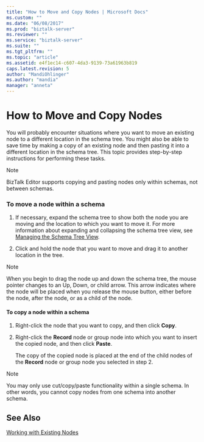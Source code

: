 ```yaml
---
title: "How to Move and Copy Nodes | Microsoft Docs"
ms.custom: ""
ms.date: "06/08/2017"
ms.prod: "biztalk-server"
ms.reviewer: ""
ms.service: "biztalk-server"
ms.suite: ""
ms.tgt_pltfrm: ""
ms.topic: "article"
ms.assetid: e4f1ec14-c607-4da3-9139-73a61963b819
caps.latest.revision: 5
author: "MandiOhlinger"
ms.author: "mandia"
manager: "anneta"
---
```

# How to Move and Copy Nodes
You will probably encounter situations where you want to move an existing node to a different location in the schema tree. You might also be able to save time by making a copy of an existing node and then pasting it into a different location in the schema tree. This topic provides step-by-step instructions for performing these tasks.  
  
> [!NOTE]
>  BizTalk Editor supports copying and pasting nodes only within schemas, not between schemas.  
  
### To move a node within a schema  
  
1.  If necessary, expand the schema tree to show both the node you are moving and the location to which you want to move it. For more information about expanding and collapsing the schema tree view, see [Managing the Schema Tree View](../core/how-to-manage-the-schema-tree-view.md).  
  
2.  Click and hold the node that you want to move and drag it to another location in the tree.  
  
> [!NOTE]
>  When you begin to drag the node up and down the schema tree, the mouse pointer changes to an Up, Down, or child arrow. This arrow indicates where the node will be placed when you release the mouse button, either before the node, after the node, or as a child of the node.  
  
#### To copy a node within a schema  
  
1.  Right-click the node that you want to copy, and then click **Copy**.  
  
2.  Right-click the **Record** node or group node into which you want to insert the copied node, and then click **Paste**.  
  
     The copy of the copied node is placed at the end of the child nodes of the **Record** node or group node you selected in step 2.  
  
> [!NOTE]
>  You may only use cut/copy/paste functionality within a single schema. In other words, you cannot copy nodes from one schema into another schema.  
  
## See Also  
 [Working with Existing Nodes](../core/working-with-existing-nodes.md)